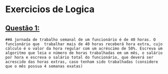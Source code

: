 # Exercicios de Logica

## [Questão 1:](https://github.com/GabrielCordeiroBarrosoTeles/Exercicios_de_Logica-/blob/main/q_1.por)
    ##A jornada de trabalho semanal de um funcionário é de 40 horas. O funcionário que  trabalhar mais de 40 horas receberá hora extra, cujo cálculo é o valor da hora regular com um acréscimo de 50%. Escreva um algoritmo que leia o número de horas trabalhadas em um mês, o salário por hora e escreva o salário total do funcionário, que deverá ser acrescido das horas extras, caso tenham sido trabalhadas (considere que o mês possua 4 semanas exatas)
##
